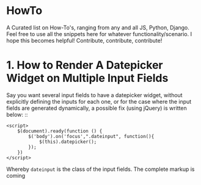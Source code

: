# HowTo
A Curated list on How-To's, ranging from any and all JS, Python, Django.
Feel free to use all the snippets here for whatever functionality/scenario. I hope this becomes helpful!
Contribute, contribute, contribute!
# 1. How to Render A Datepicker Widget on Multiple Input Fields
Say you want several input fields to have a datepicker widget, without explicitly defining the inputs for each one, or for the case where the input fields are generated dynamically, a possible fix (using jQuery) is written below:
::
    
    <script>
		$(document).ready(function () {
			$('body').on('focus',".dateinput", function(){
				$(this).datepicker();
			});
		})
	</script>
Whereby `dateinput` is the class of the input fields.
The complete markup is coming
